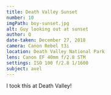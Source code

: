 ```yaml
---
title: Death Valley Sunset
number: 10
imgPath: boy-sunset.jpg
alt: Guy looking out at sunset
author: Q
date-taken: December 27, 2018
camera: Canon Rebel t3i
location: Death Valley National Park
lens: Canon EF 40mm f/2.8 STM
settings: ISO 100 f/2.8 1/1600
subject: axel
---
```

I took this at Death Valley!
